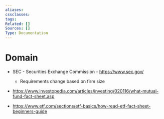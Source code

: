 ```yaml
---
aliases:
cssclasses:
tags:
Related: []
Sources: []
Type: Documentation
---
```

# Domain

- SEC - Securities Exchange Commission - https://www.sec.gov/
    - Requirements change based on firm size

- https://www.investopedia.com/articles/investing/020116/what-mutual-fund-fact-sheet.asp
- https://www.etf.com/sections/etf-basics/how-read-etf-fact-sheet-beginners-guide